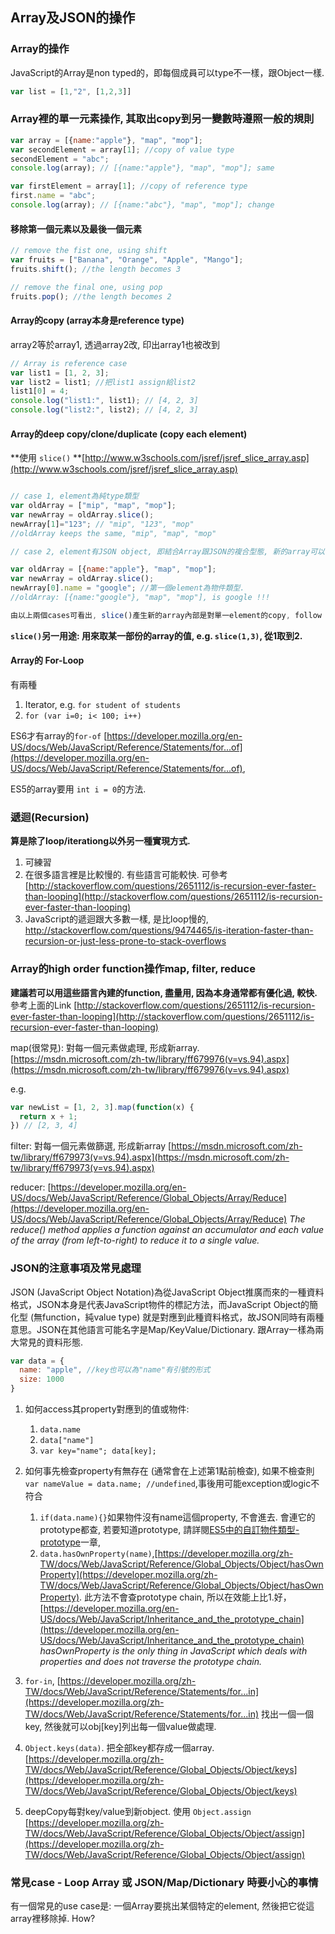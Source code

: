 ## Array及JSON的操作

### Array的操作

JavaScript的Array是non typed的，即每個成員可以type不一樣，跟Object一樣.

~~~ javascript
var list = [1,"2", [1,2,3]]
~~~

### Array裡的單一元素操作, 其取出copy到另一變數時遵照一般的規則

~~~ javascript
var array = [{name:"apple"}, "map", "mop"];
var secondElement = array[1]; //copy of value type
secondElement = "abc";
console.log(array); // [{name:"apple"}, "map", "mop"]; same

var firstElement = array[1]; //copy of reference type
first.name = "abc";
console.log(array); // [{name:"abc"}, "map", "mop"]; change
~~~

#### 移除第一個元素以及最後一個元素

~~~ javascript
// remove the fist one, using shift
var fruits = ["Banana", "Orange", "Apple", "Mango"];
fruits.shift(); //the length becomes 3

// remove the final one, using pop
fruits.pop(); //the length becomes 2
~~~

#### Array的copy (array本身是reference type)

array2等於array1, 透過array2改, 印出array1也被改到

~~~ javascript
// Array is reference case
var list1 = [1, 2, 3];
var list2 = list1; //把list1 assign給list2
list1[0] = 4;
console.log("list1:", list1); // [4, 2, 3]
console.log("list2:", list2); // [4, 2, 3]
~~~
#### Array的deep copy/clone/duplicate (copy each element)

**使用 `slice()` **[http://www.w3schools.com/jsref/jsref_slice_array.asp](http://www.w3schools.com/jsref/jsref_slice_array.asp)
~~~ javascript

// case 1, element為純type類型
var oldArray = ["mip", "map", "mop"];
var newArray = oldArray.slice();
newArray[1]="123"; // "mip", "123", "mop"
//oldArray keeps the same, "mip", "map", "mop"

// case 2, element有JSON object, 即結合Array跟JSON的複合型態, 新的array可以改到舊的array的key/value嗎? yes.

var oldArray = [{name:"apple"}, "map", "mop"];
var newArray = oldArray.slice();
newArray[0].name = "google"; //第一個element為物件類型.
//oldArray: [{name:"google"}, "map", "mop"], is google !!!

由以上兩個cases可看出, slice()產生新的array內部是對單一element的copy, follow value/reference的rule.    

~~~

**`slice()`另一用途: 用來取某一部份的array的值, e.g. `slice(1,3)`, 從1取到2.**

#### Array的 For-Loop
有兩種

1. Iterator, e.g. `for student of students`
2. `for (var i=0; i< 100; i++)`

ES6才有array的`for-of` [https://developer.mozilla.org/en-US/docs/Web/JavaScript/Reference/Statements/for...of](https://developer.mozilla.org/en-US/docs/Web/JavaScript/Reference/Statements/for...of),

ES5的array要用 `int i = 0`的方法.

### 遞迴(Recursion)

**算是除了loop/iterationg以外另一種實現方式.**

1. 可練習
2. 在很多語言裡是比較慢的. 有些語言可能較快. 可參考 [http://stackoverflow.com/questions/2651112/is-recursion-ever-faster-than-looping](http://stackoverflow.com/questions/2651112/is-recursion-ever-faster-than-looping)
3. JavaScript的遞迴跟大多數一樣, 是比loop慢的, http://stackoverflow.com/questions/9474465/is-iteration-faster-than-recursion-or-just-less-prone-to-stack-overflows

### Array的high order function操作map, filter, reduce

**建議若可以用這些語言內建的function, 盡量用, 因為本身通常都有優化過, 較快.** 參考上面的Link [http://stackoverflow.com/questions/2651112/is-recursion-ever-faster-than-looping](http://stackoverflow.com/questions/2651112/is-recursion-ever-faster-than-looping)

map(很常見): 對每一個元素做處理, 形成新array. [https://msdn.microsoft.com/zh-tw/library/ff679976(v=vs.94).aspx](https://msdn.microsoft.com/zh-tw/library/ff679976(v=vs.94).aspx)

e.g.
~~~ javascript
var newList = [1, 2, 3].map(function(x) {
  return x + 1;
}) // [2, 3, 4]
~~~

filter: 對每一個元素做篩選, 形成新array [https://msdn.microsoft.com/zh-tw/library/ff679973(v=vs.94).aspx](https://msdn.microsoft.com/zh-tw/library/ff679973(v=vs.94).aspx)

reducer: [https://developer.mozilla.org/en-US/docs/Web/JavaScript/Reference/Global_Objects/Array/Reduce](https://developer.mozilla.org/en-US/docs/Web/JavaScript/Reference/Global_Objects/Array/Reduce)
*The reduce() method applies a function against an accumulator and each value of the array (from left-to-right) to reduce it to a single value.*

### JSON的注意事項及常見處理

JSON (JavaScript Object Notation)為從JavaScript Object推廣而來的一種資料格式，JSON本身是代表JavaScript物件的標記方法，而JavaScript Object的簡化型 (無function，純value type) 就是對應到此種資料格式，故JSON同時有兩種意思。JSON在其他語言可能名字是Map/KeyValue/Dictionary. 跟Array一樣為兩大常見的資料形態.

~~~ javascript
var data = {
  name: "apple", //key也可以為"name"有引號的形式
  size: 1000
}
~~~

1. 如何access其property對應到的值或物件:

    1. `data.name`
    2. `data["name"]`
    3. `var key="name"; data[key];`

2. 如何事先檢查property有無存在 (通常會在上述第1點前檢查), 如果不檢查則  `var nameValue = data.name; //undefined`,事後用可能exception或logic不符合

    1. `if(data.name){}`如果物件沒有name這個property, 不會進去. 會連它的prototype都查, 若要知道prototype, 請詳閱[ES5中的自訂物件類型-prototype](es5/prototype.md)一章,  
    2. `data.hasOwnProperty(name)`,[https://developer.mozilla.org/zh-TW/docs/Web/JavaScript/Reference/Global_Objects/Object/hasOwnProperty](https://developer.mozilla.org/zh-TW/docs/Web/JavaScript/Reference/Global_Objects/Object/hasOwnProperty). 此方法不會查prototype chain, 所以在效能上比1.好，[https://developer.mozilla.org/en-US/docs/Web/JavaScript/Inheritance_and_the_prototype_chain](https://developer.mozilla.org/en-US/docs/Web/JavaScript/Inheritance_and_the_prototype_chain) *hasOwnProperty is the only thing in JavaScript which deals with properties and does not traverse the prototype chain.*

3. `for-in`, [https://developer.mozilla.org/zh-TW/docs/Web/JavaScript/Reference/Statements/for...in](https://developer.mozilla.org/zh-TW/docs/Web/JavaScript/Reference/Statements/for...in)
 找出一個一個key, 然後就可以obj[key]列出每一個value做處理.

4. `Object.keys(data)`. 把全部key都存成一個array. [https://developer.mozilla.org/zh-TW/docs/Web/JavaScript/Reference/Global_Objects/Object/keys](https://developer.mozilla.org/zh-TW/docs/Web/JavaScript/Reference/Global_Objects/Object/keys)

5. deepCopy每對key/value到新object. 使用 `Object.assign` [https://developer.mozilla.org/zh-TW/docs/Web/JavaScript/Reference/Global_Objects/Object/assign](https://developer.mozilla.org/zh-TW/docs/Web/JavaScript/Reference/Global_Objects/Object/assign)

### 常見case - Loop Array 或 JSON/Map/Dictionary 時要小心的事情

有一個常見的use case是: 一個Array要挑出某個特定的element, 然後把它從這array裡移除掉. How?
